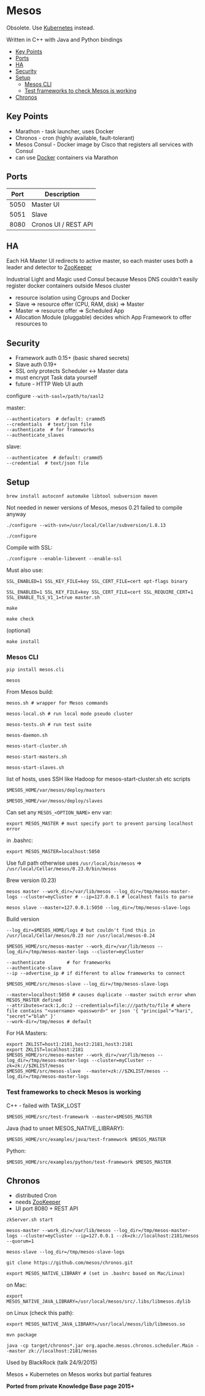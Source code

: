 # Mesos

Obsolete. Use [Kubernetes](kubernetes.md) instead.

Written in C++ with Java and Python bindings

<!-- INDEX_START -->

- [Key Points](#key-points)
- [Ports](#ports)
- [HA](#ha)
- [Security](#security)
- [Setup](#setup)
  - [Mesos CLI](#mesos-cli)
  - [Test frameworks to check Mesos is working](#test-frameworks-to-check-mesos-is-working)
- [Chronos](#chronos)

<!-- INDEX_END -->

## Key Points

- Marathon - task launcher, uses Docker
- Chronos  - cron (highly available, fault-tolerant)
- Mesos Consul - Docker image by Cisco that registers all services with Consul
- can use [Docker](docker.md) containers via Marathon

## Ports

| Port | Description          |
| ---- |----------------------|
| 5050 | Master UI            |
| 5051 | Slave                |
| 8080 | Cronos UI / REST API |

## HA

Each HA Master UI redirects to active master, so each master uses both a leader and detector to [ZooKeeper](zookeeper.md)

Industrial Light and Magic used Consul because Mesos DNS couldn't easily register docker containers outside Mesos cluster

- resource isolation using Cgroups and Docker
- Slave => resource offer (CPU, RAM, disk) => Master
- Master => resource offer => Scheduled App
- Allocation Module (pluggable) decides which App Framework to offer resources to

## Security

- Framework auth 0.15+ (basic shared secrets)
- Slave auth 0.19+
- SSL only protects Scheduler <-> Master data
- must encrypt Task data yourself
- future - HTTP Web UI auth

configure `--with-sasl=/path/to/sasl2`

master:

```none
--authenticators  # default: crammd5
--credentials  # text/json file
--authenticate  # for frameworks
--authenticate_slaves
```

slave:

```none
--authenticatee  # default: crammd5
--credential  # text/json file
```

## Setup

```shell
brew install autoconf automake libtool subversion maven
```

Not needed in newer versions of Mesos, mesos 0.21 failed to compile anyway

```shell
./configure --with-svn=/usr/local/Cellar/subversion/1.8.13
```

```shell
./configure
```

Compile with SSL:

```shell
./configure --enable-libevent --enable-ssl
```

Must also use:

```none
SSL_ENABLED=1 SSL_KEY_FILE=key SSL_CERT_FILE=cert opt-flags binary
```

```shell
SSL_ENABLED=1 SSL_KEY_FILE=key SSL_CERT_FILE=cert SSL_REQUIRE_CERT=1 SSL_ENABLE_TLS_V1_1=true master.sh
```

```shell
make
```

```shell
make check
```

(optional)

```shell
make install
```

### Mesos CLI

```shell
pip install mesos.cli
```

```shell
mesos
```

From Mesos build:

```shell
mesos.sh # wrapper for Mesos commands
```

```shell
mesos-local.sh # run local mode pseudo cluster
```

```shell
mesos-tests.sh # run test suite
```

```shell
mesos-daemon.sh
```

```shell
mesos-start-cluster.sh
```

```shell
mesos-start-masters.sh
```

```shell
mesos-start-slaves.sh
```

list of hosts, uses SSH like Hadoop for mesos-start-cluster.sh etc scripts

```shell
$MESOS_HOME/var/mesos/deploy/masters
```

```shell
$MESOS_HOME/var/mesos/deploy/slaves
```

Can set any `MESOS_<OPTION_NAME>` env var:

```shell
export MESOS_MASTER # must specify port to prevent parsing localhost error
```

in .bashrc:

```shell
export MESOS_MASTER=localhost:5050
```

Use full path otherwise uses `/usr/local/bin/mesos` => `/usr/local/Cellar/mesos/0.23.0/bin/mesos`

Brew version (0.23)

```shell
mesos master --work_dir=/var/lib/mesos --log_dir=/tmp/mesos-master-logs --cluster=myCluster # --ip=127.0.0.1 # localhost fails to parse
```

```shell
mesos slave --master=127.0.0.1:5050 --log_dir=/tmp/mesos-slave-logs
```

Build version

```none
--log_dir=$MESOS_HOME/logs # but couldn't find this in /usr/local/Cellar/mesos/0.23 nor /usr/local/mesos-0.24
```

```shell
$MESOS_HOME/src/mesos-master --work_dir=/var/lib/mesos --log_dir=/tmp/mesos-master-logs --cluster=myCluster
```

```none
--authenticate        # for frameworks
--authenticate-slave
--ip --advertise_ip # if different to allow frameworks to connect
```

```shell
$MESOS_HOME/src/mesos-slave --log_dir=/tmp/mesos-slave-logs
```

```none
--master=localhost:5050 # causes duplicate --master switch error when MESOS_MASTER defined
--attributes=rack:1,dc:2 --credentials=file:///path/to/file # where file contains "<username> <password>" or json '{ "principal"="hari", "secret"="blah" }'
--work-dir=/tmp/mesos # default
```

For HA Masters:

```shell
export ZKLIST=host1:2181,host2:2181,host3:2181
export ZKLIST=localhost:2181
$MESOS_HOME/src/mesos-master --work_dir=/var/lib/mesos --log_dir=/tmp/mesos-master-logs --cluster=myCluster --zk=zk://$ZKLIST/mesos
$MESOS_HOME/src/mesos-slave  --master=zk://$ZKLIST/mesos --log_dir=/tmp/mesos-master-logs
```

### Test frameworks to check Mesos is working

C++ - failed with TASK_LOST

```shell
$MESOS_HOME/src/test-framework --master=$MESOS_MASTER
```

Java (had to unset MESOS_NATIVE_LIBRARY):

```shell
$MESOS_HOME/src/examples/java/test-framework $MESOS_MASTER
```

Python:

```shell
$MESOS_HOME/src/examples/python/test-framework $MESOS_MASTER
```

## Chronos

- distributed Cron
- needs [ZooKeeper](zookeeper.md)
- UI port 8080 + REST API

```shell
zkServer.sh start
```

```shell
mesos-master --work_dir=/var/lib/mesos --log_dir=/tmp/mesos-master-logs --cluster=myCluster --ip=127.0.0.1 --zk=zk://localhost:2181/mesos --quorum=1
```

```shell
mesos-slave --log_dir=/tmp/mesos-slave-logs
```

```shell
git clone https://github.com/mesos/chronos.git
```

```none
export MESOS_NATIVE_LIBRARY # (set in .bashrc based on Mac/Linux)
```

on Mac:

```shell
export MESOS_NATIVE_JAVA_LIBRARY=/usr/local/mesos/src/.libs/libmesos.dylib
```

on Linux (check this path):

```shell
export MESOS_NATIVE_JAVA_LIBRARY=/usr/local/mesos/lib/libmesos.so
```

```shell
mvn package
```

```shell
java -cp target/chronos*.jar org.apache.mesos.chronos.scheduler.Main --master zk://localhost:2181/mesos
```

Used by BlackRock (talk 24/9/2015)

Mesos + Kubernetes on Mesos works but partial features

**Ported from private Knowledge Base page 2015+**
